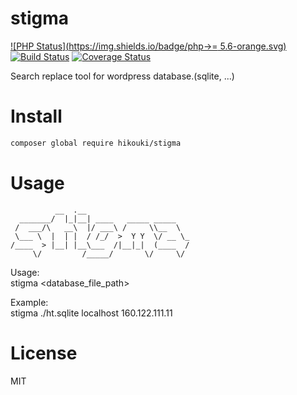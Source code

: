 # stigma
[![PHP Status](https://img.shields.io/badge/php->= 5.6-orange.svg)](http://php.net)
[![Build Status](https://travis-ci.org/hikouki/stigma.svg?branch=master)](https://travis-ci.org/hikouki/stigma)
[![Coverage Status](https://coveralls.io/repos/github/hikouki/stigma/badge.svg?branch=master)](https://coveralls.io/github/hikouki/stigma?branch=master)

Search replace tool for wordpress database.(sqlite, ...)

# Install

```bash
composer global require hikouki/stigma
```

# Usage

```
          __  .__
  _______/  |_|__| ____   _____ _____
 /  ___/\   __\  |/ ___\ /     \\__  \
 \___ \  |  | |  / /_/  >  Y Y  \/ __ \_
/____  > |__| |__\___  /|__|_|  (____  /
     \/         /_____/       \/     \/
```

Usage:  
  stigma <database_file_path> <target> <replace>

Example:  
  stigma ./ht.sqlite localhost 160.122.111.11

# License

MIT
